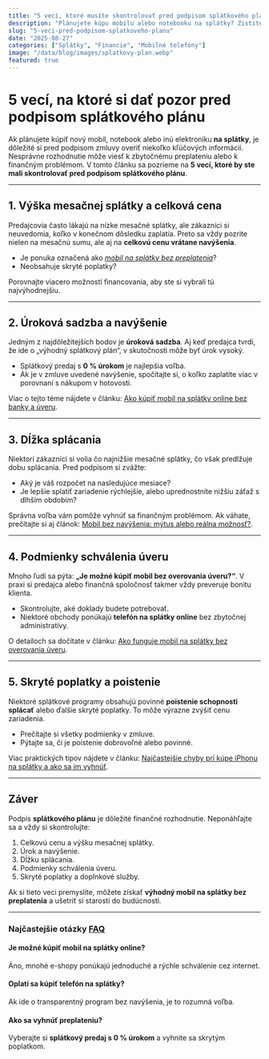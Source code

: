 ```yaml
---
title: "5 vecí, ktoré musíte skontrolovať pred podpisom splátkového plánu na elektroniku | Mobilend.sk"
description: "Plánujete kúpu mobilu alebo notebooku na splátky? Zistite 5 dôležitých vecí, ktoré si treba skontrolovať pred podpisom splátkového plánu"
slug: "5-veci-pred-podpisom-splatkoveho-planu"
date: "2025-08-27"
categories: ["Splátky", "Financie", "Mobilné telefóny"]
image: "/data/blog/images/splatkovy-plan.webp"
featured: true
---
```


# 5 vecí, na ktoré si dať pozor pred podpisom splátkového plánu

Ak plánujete kúpiť nový mobil, notebook alebo inú elektroniku **na splátky**, je dôležité si pred podpisom zmluvy overiť niekoľko kľúčových informácií. Nesprávne rozhodnutie môže viesť k zbytočnému preplateniu alebo k finančným problémom. V tomto článku sa pozrieme na **5 vecí, ktoré by ste mali skontrolovať pred podpisom splátkového plánu**.  

---

## 1. Výška mesačnej splátky a celková cena
Predajcovia často lákajú na nízke mesačné splátky, ale zákazníci si neuvedomia, koľko v konečnom dôsledku zaplatia. Preto sa vždy pozrite nielen na mesačnú sumu, ale aj na **celkovú cenu vrátane navýšenia**.  
- Je ponuka označená ako *[mobil na splátky bez preplatenia](https://mobilend.sk/blog/5-krokov-telefon-na-splatky-bez-preplacania)*?  
- Neobsahuje skryté poplatky?  

Porovnajte viacero možností financovania, aby ste si vybrali tú najvýhodnejšiu.

---

## 2. Úroková sadzba a navýšenie
Jedným z najdôležitejších bodov je **úroková sadzba**. Aj keď predajca tvrdí, že ide o „výhodný splátkový plán“, v skutočnosti môže byť úrok vysoký.  
- Splátkový predaj s **0 % úrokom** je najlepšia voľba.  
- Ak je v zmluve uvedené navýšenie, spočítajte si, o koľko zaplatíte viac v porovnaní s nákupom v hotovosti.  

Viac o tejto téme nájdete v článku: [Ako kúpiť mobil na splátky online bez banky a úveru](https://mobilend.sk/blog/ako-kupit-iPhone-alebo-samsung-na-splatky).

---

## 3. Dĺžka splácania
Niektorí zákazníci si volia čo najnižšie mesačné splátky, čo však predlžuje dobu splácania. Pred podpisom si zvážte:  
- Aký je váš rozpočet na nasledujúce mesiace?  
- Je lepšie splatiť zariadenie rýchlejšie, alebo uprednostníte nižšiu záťaž s dlhším obdobím?  

Správna voľba vám pomôže vyhnúť sa finančným problémom. Ak váhate, prečítajte si aj článok: [Mobil bez navýšenia: mýtus alebo reálna možnosť?](https://mobilend.sk/blog/iphone-na-splatky-bez-prace-a-kreditnej-historie).

---

## 4. Podmienky schválenia úveru
Mnoho ľudí sa pýta: **„Je možné kúpiť mobil bez overovania úveru?“**. V praxi si predajca alebo finančná spoločnosť takmer vždy preveruje bonitu klienta.  
- Skontrolujte, aké doklady budete potrebovať.  
- Niektoré obchody ponúkajú **telefón na splátky online** bez zbytočnej administratívy.  

O detailoch sa dočítate v článku: [Ako funguje mobil na splátky bez overovania úveru](https://mobilend.sk/blog/student-novy-iphone-za-5-eur-prvy-mesiac).

---

## 5. Skryté poplatky a poistenie
Niektoré splátkové programy obsahujú povinné **poistenie schopnosti splácať** alebo ďalšie skryté poplatky. To môže výrazne zvýšiť cenu zariadenia.  
- Prečítajte si všetky podmienky v zmluve.  
- Pýtajte sa, či je poistenie dobrovoľné alebo povinné.  

Viac praktických tipov nájdete v článku: [Najčastejšie chyby pri kúpe iPhonu na splátky a ako sa im vyhnúť](https://mobilend.sk/blog/ako-kupit-telefon-na-splatky-za-5-minut).

---

## Záver
Podpis **splátkového plánu** je dôležité finančné rozhodnutie. Neponáhľajte sa a vždy si skontrolujte:  
1. Celkovú cenu a výšku mesačnej splátky.  
2. Úrok a navýšenie.  
3. Dĺžku splácania.  
4. Podmienky schválenia úveru.  
5. Skryté poplatky a doplnkové služby.  

Ak si tieto veci premyslíte, môžete získať **výhodný mobil na splátky bez preplatenia** a ušetriť si starosti do budúcnosti.  

---

### Najčastejšie otázky [FAQ](https://mobilend.sk/caste-otazky)

#### Je možné kúpiť mobil na splátky online?
Áno, mnohé e-shopy ponúkajú jednoduché a rýchle schválenie cez internet.  

#### Oplatí sa kúpiť telefón na splátky?
Ak ide o transparentný program bez navýšenia, je to rozumná voľba.  

#### Ako sa vyhnúť preplateniu?
Vyberajte si **splátkový predaj s 0 % úrokom** a vyhnite sa skrytým poplatkom.  
